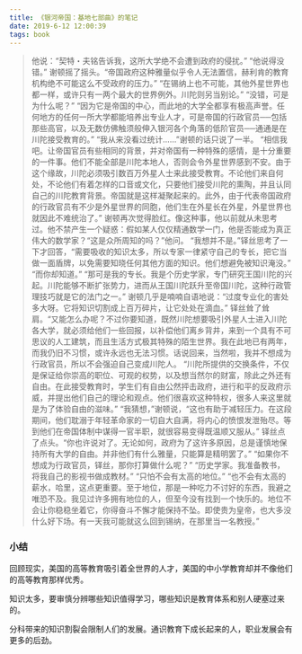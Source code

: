 ```yaml
---
title: 《银河帝国：基地七部曲》的笔记
date: 2019-6-12 12:00:39
tags: book
---
```

> 他说：“契特・夫铭告诉我，这所大学绝不会遭到政府的侵扰。”
> “他说得没错。”
> 谢顿摇了摇头。“帝国政府这种雅量似乎令人无法置信，赫利肯的教育机构绝不可能这么不受政府的压力。”
> “在锡纳上也不可能，其他外星世界也都一样，或许只有一两个最大的世界例外。川陀则另当别论。”
> “没错，可是为什么呢？”
> “因为它是帝国的中心，而此地的大学全都享有极高声誉。任何地方的任何一所大学都能培养出专业人才，可是帝国的行政官员──包括那些高官，以及无数仿佛触须般伸入银河各个角落的低阶官员──通通是在川陀接受教育的。”
> “我从来没看过统计……”谢顿的话只说了一半。
> “相信我吧。让帝国官员有些相同的背景，并对帝国有一种特殊的感情，是十分重要的一件事。他们不能全部是川陀本地人，否则会令外星世界感到不安。由于这个缘故，川陀必须吸引数百万外星人士来此接受教育。不论他们来自何处，不论他们有着怎样的口音或文化，只要他们接受川陀的熏陶，并且认同自己的川陀教育背景。帝国就是这样凝聚起来的。此外，由于代表帝国政府的行政官员有不少是外星世界的同胞，他们生在外星长在外星，外星世界也就因此不难统治了。”
> 谢顿再次觉得脸红。像这种事，他以前就从未思考过。他不禁产生一个疑惑：假如某人仅仅精通数学一门，他是否能成为真正伟大的数学家？“这是众所周知的吗？”他问。
> “我想并不是。”铎丝思考了一下才回答，“需要吸收的知识太多，所以专家一律紧守自己的专长，把它当做一面盾牌，以免需要知晓任何其他方面的知识。他们想避免被知识淹没。”
> “而你却知道。”
> “那可是我的专长。我是个历史学家，专门研究王国川陀的兴起。川陀能够不断扩张势力，进而从王国川陀跃升至帝国川陀，这种行政管理技巧就是它的法门之一。”
> 谢顿几乎是喃喃自语地说：“过度专业化的害处多大呀。它将知识切割成上百万碎片，让它处处在滴血。”
> 铎丝耸了耸肩。“又能怎么办呢？不过你要知道，既然川陀想要吸引外星人士进入川陀各大学，就必须给他们一些回报，以补偿他们离乡背井，来到一个具有不可思议的人工建筑，而且生活方式极其特殊的陌生世界。我在此地已有两年，而我仍旧不习惯，或许永远也无法习惯。话说回来，当然啦，我并不想成为行政官员，所以不会强迫自己变成川陀人。
> “川陀所提供的交换条件，不仅是保证给你崇高的职位、可观的权势，以及想当然尔的财富，除此之外还有自由。在此接受教育时，学生们有自由公然抨击政府，进行和平的反政府示威，并提出他们自己的理论和观点。他们很喜欢这种特权，很多人来这里就是为了体验自由的滋味。”
> “我猜想，”谢顿说，“这也有助于减轻压力。在这段期间，他们耽溺于年轻革命家的一切自大自满，将内心的愤恨发泄殆尽。等到他们在帝国体制中谋得一官半职，就很容易变得既温顺又服从。”
> 铎丝点了点头。“你也许说对了。无论如何，政府为了这许多原因，总是谨慎地保持所有大学的自由。并非他们有什么雅量，只能算是精明罢了。”
> “如果你不想成为行政官员，铎丝，那你打算做什么呢？”
> “历史学家。我准备教书，将我自己的影视书做成教材。”
> “只怕不会有太高的地位。”
> “也不会有太高的薪水，哈里，这点更重要。至于地位，那是一种吃力不讨好的东西，我避之唯恐不及。我见过许多拥有地位的人，但至今没有找到一个快乐的。地位不会让你稳稳坐着它，你得奋斗不懈才能保持不坠。即使贵为皇帝，也大多没什么好下场。有一天我可能就这么回到锡纳，在那里当一名教授。”

### 小结

回顾现实，美国的高等教育吸引着全世界的人才，美国的中小学教育却并不像他们的高等教育那样优秀。

知识太多，要审慎分辨哪些知识值得学习，哪些知识是教育体系和别人硬塞过来的。

分科带来的知识割裂会限制人们的发展。通识教育下成长起来的人，职业发展会有更多的后劲。